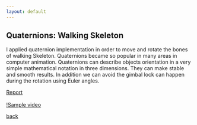 ```yaml
---
layout: default
---
```


## Quaternions: Walking Skeleton

I applied quaternion implementation in order to move and rotate the bones of walking Skeleton.
Quaternions became so popular in many areas in computer animation. Quaternions can describe objects orientation in a very simple mathematical notation in three dimensions. They can make stable and smooth results. In addition we can avoid the gimbal lock can happen during the rotation using Euler angles.

[Report](pdfs/Quaternion_skeleton_report.pdf)
<br/><br/>
[!Sample video](mp4s/Quaternion_skeleton.mp4)

[back](./)
